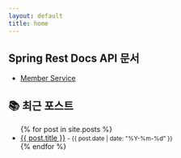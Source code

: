 ```yaml
---
layout: default
title: home
---
```



<h2>Spring Rest Docs API 문서</h2>
<ul>
  <li>
    <a href="/docs/member-service/">Member Service</a>
  </li>
</ul>

<h2>📚 최근 포스트</h2>

<ul>
  {% for post in site.posts %}
    <li>
      <a href="{{ post.url }}">{{ post.title }}</a>
      <small> - {{ post.date | date: "%Y-%m-%d" }}</small>
    </li>
  {% endfor %}
</ul>

